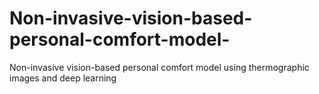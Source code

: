 # Non-invasive-vision-based-personal-comfort-model-
Non-invasive vision-based personal comfort model using thermographic images and deep learning
